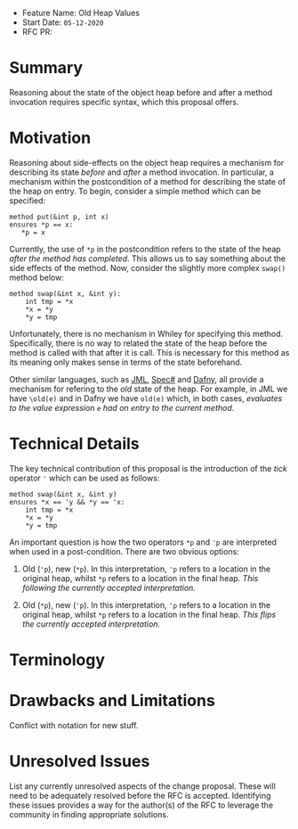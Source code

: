 - Feature Name: Old Heap Values
- Start Date: `05-12-2020`
- RFC PR:

# Summary

Reasoning about the state of the object heap before and after a method
invocation requires specific syntax, which this proposal offers.

# Motivation

Reasoning about side-effects on the object heap requires a mechanism
for describing its state _before_ and _after_ a method invocation.  In
particular, a mechanism within the postcondition of a method for
describing the state of the heap on entry.  To begin, consider a
simple method which can be specified:

```
method put(&int p, int x)
ensures *p == x:
   *p = x
```

Currently, the use of `*p` in the postcondition refers to the state of
the heap _after the method has completed_.  This allows us to say
something about the side effects of the method.  Now, consider the
slightly more complex `swap()` method below:

```
method swap(&int x, &int y):
    int tmp = *x
    *x = *y
    *y = tmp
```

Unfortunately, there is no mechanism in Whiley for specifying this
method.  Specifically, there is no way to related the state of the
heap before the method is called with that after it is call.  This is
necessary for this method as its meaning only makes sense in terms of
the state beforehand.

Other similar languages, such as
[JML](https://en.wikipedia.org/wiki/Java_Modeling_Language),
[Spec#](https://en.wikipedia.org/wiki/Spec_Sharp) and
[Dafny](https://en.wikipedia.org/wiki/Dafny), all provide a mechanism
for refering to the _old_ state of the heap.  For example, in JML we
have `\old(e)` and in Dafny we have `old(e)` which, in both cases,
_evaluates to the value expression `e` had on entry to the current
method_.

# Technical Details

The key technical contribution of this proposal is the introduction of
the _tick_ operator `'` which can be used as follows:

```
method swap(&int x, &int y)
ensures *x == 'y && *y == 'x:
    int tmp = *x
    *x = *y
    *y = tmp
```

An important question is how the two operators `*p` and `'p` are
interpreted when used in a post-condition.  There are two obvious
options:

1. Old (`'p`), new (`*p`).  In this interpretation, `'p` refers to a
location in the original heap, whilst `*p` refers to a location in the
final heap.  _This following the currently accepted interpretation._

2. Old (`*p`), new (`'p`).  In this interpretation, `'p` refers to a
location in the original heap, whilst `*p` refers to a location in the
final heap.  _This flips the currently accepted interpretation._


# Terminology

# Drawbacks and Limitations

Conflict with notation for new stuff.

# Unresolved Issues

List any currently unresolved aspects of the change proposal.  These
will need to be adequately resolved before the RFC is accepted.
Identifying these issues provides a way for the author(s) of the RFC
to leverage the community in finding appropriate solutions.

